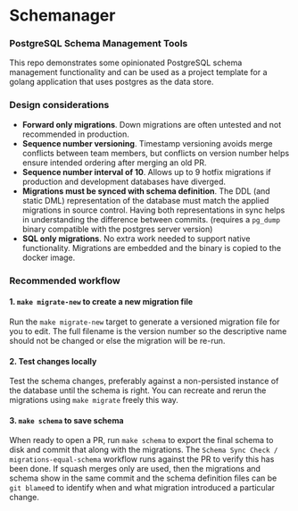 # Schemanager
### PostgreSQL Schema Management Tools

This repo demonstrates some opinionated PostgreSQL schema management functionality and can be used as a project template 
for a golang application that uses postgres as the data store.

### Design considerations

- **Forward only migrations**. Down migrations are often untested and not recommended in production.
- **Sequence number versioning**. Timestamp versioning avoids merge conflicts between team members, but conflicts on 
  version number helps ensure intended ordering after merging an old PR.
- **Sequence number interval of 10**. Allows up to 9 hotfix migrations if production and development databases have diverged.
- **Migrations must be synced with schema definition**. The DDL (and static DML) representation of the database must match
  the applied migrations in source control. Having both representations in sync helps in understanding the difference
  between commits. (requires a `pg_dump` binary compatible with the postgres server version)
- **SQL only migrations**. No extra work needed to support native functionality. Migrations are embedded and the binary
  is copied to the docker image.

### Recommended workflow

#### 1. `make migrate-new` to create a new migration file

Run the `make migrate-new` target to generate a versioned migration file for you to edit. The full filename is the
version number so the descriptive name should not be changed or else the migration will be re-run.

#### 2. Test changes locally

Test the schema changes, preferably against a non-persisted instance of the database until the schema is right. You can
recreate and rerun the migrations using `make migrate` freely this way.

#### 3. `make schema` to save schema

When ready to open a PR, run `make schema` to export the final schema to disk and commit that along with the migrations.
The `Schema Sync Check / migrations-equal-schema` workflow runs against the PR to verify this has been done. If squash
merges only are used, then the migrations and schema show in the same commit and the schema definition files can be
`git blame`ed to identify when and what migration introduced a particular change.
